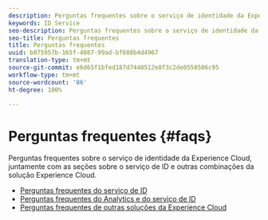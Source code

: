 ```yaml
---
description: Perguntas frequentes sobre o serviço de identidade da Experience Cloud, juntamente com as seções sobre o serviço de ID e outras combinações da solução Experience Cloud.
keywords: ID Service
seo-description: Perguntas frequentes sobre o serviço de identidade da Experience Cloud, juntamente com as seções sobre o serviço de ID e outras combinações da solução Experience Cloud.
seo-title: Perguntas frequentes
title: Perguntas frequentes
uuid: b075957b-165f-4087-99ad-bf608b4d4967
translation-type: tm+mt
source-git-commit: e6d65f1bfed187d7440512e8f3c2de0550506c95
workflow-type: tm+mt
source-wordcount: '86'
ht-degree: 100%

---
```



# Perguntas frequentes {#faqs}

Perguntas frequentes sobre o serviço de identidade da Experience Cloud, juntamente com as seções sobre o serviço de ID e outras combinações da solução Experience Cloud.

* [Perguntas frequentes do serviço de ID](faq.md)
* [Perguntas frequentes do Analytics e do serviço de ID](analytics-faq.md)
* [Perguntas frequentes de outras soluções da Experience Cloud](other-faq.md)
